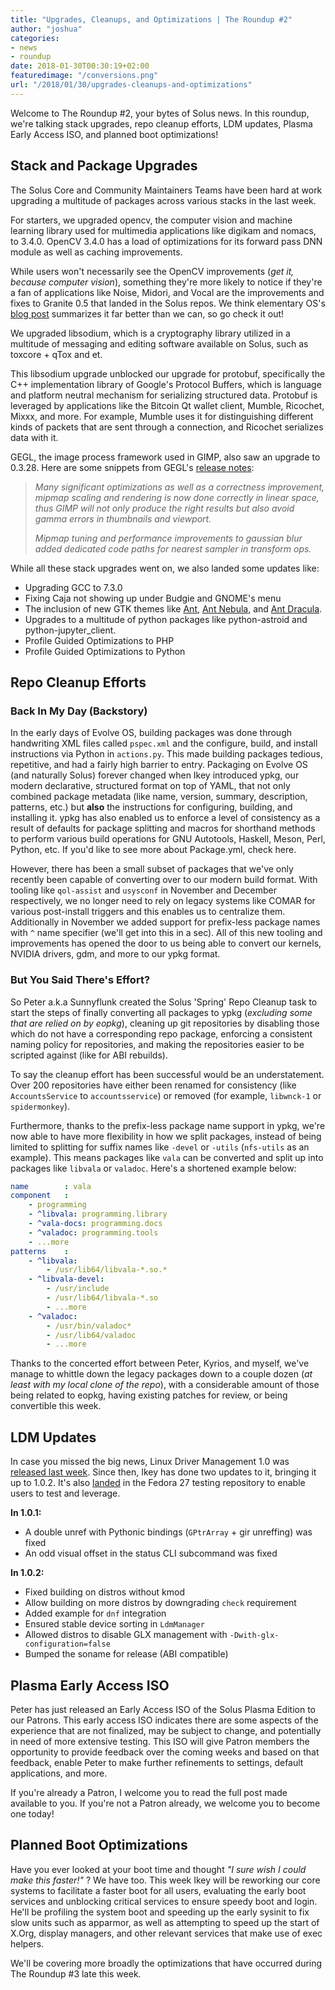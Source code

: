 ```yaml
---
title: "Upgrades, Cleanups, and Optimizations | The Roundup #2"
author: "joshua"
categories:
- news
- roundup
date: 2018-01-30T00:30:19+02:00
featuredimage: "/conversions.png"
url: "/2018/01/30/upgrades-cleanups-and-optimizations"
---
```


Welcome to The Roundup #2, your bytes of Solus news. In this roundup, we're talking stack upgrades, repo cleanup efforts, LDM updates, Plasma Early Access ISO, and planned boot optimizations!

## Stack and Package Upgrades

The Solus Core and Community Maintainers Teams have been hard at work upgrading a multitude of packages across various stacks in the last week.

For starters, we upgraded opencv, the computer vision and machine learning library used for multimedia applications like digikam and nomacs, to 3.4.0. OpenCV 3.4.0 has a load of optimizations for its forward pass DNN module as well as caching improvements.

While users won't necessarily see the OpenCV improvements (*get it, because computer vision*), something they're more likely to notice if they're a fan of applications like Noise, Midori, and Vocal are the improvements and fixes to Granite 0.5 that landed in the Solus repos. We think elementary OS's [blog post](https://medium.com/elementaryos/granite-0-5-is-here-dafc4436ac09) summarizes it far better than we can, so go check it out!

We upgraded libsodium, which is a cryptography library utilized in a multitude of messaging and editing software available on Solus, such as toxcore + qTox and et.

This libsodium upgrade unblocked our upgrade for protobuf, specifically the C++ implementation library of Google's Protocol Buffers, which is language and platform neutral mechanism for serializing structured data. Protobuf is leveraged by applications like the Bitcoin Qt wallet client, Mumble, Ricochet, Mixxx, and more. For example, Mumble uses it for distinguishing different kinds of packets that are sent through a connection, and Ricochet serializes data with it.

GEGL, the image process framework used in GIMP, also saw an upgrade to 0.3.28. Here are some snippets from GEGL's [release notes](https://git.gnome.org/browse/gegl/plain/docs/NEWS.txt?h=GEGL_0_3_28):

>  *Many significant optimizations as well as a correctness improvement, mipmap scaling and rendering is now done correctly in linear space, thus GIMP will not only produce the right results but also avoid gamma errors in thumbnails and viewport.*
>
> *Mipmap tuning and performance improvements to gaussian blur added dedicated code paths for nearest sampler in transform ops.*

While all these stack upgrades went on, we also landed some updates like:

- Upgrading GCC to 7.3.0
- Fixing Caja not showing up under Budgie and GNOME's menu
- The inclusion of new GTK themes like [Ant](https://github.com/EliverLara/Ant), [Ant Nebula](https://github.com/EliverLara/Ant-Nebula), and [Ant Dracula](https://github.com/EliverLara/Ant-Dracula).
- Upgrades to a multitude of python packages like python-astroid and python-jupyter_client.
- Profile Guided Optimizations to PHP
- Profile Guided Optimizations to Python

## Repo Cleanup Efforts

### Back In My Day (Backstory)

In the early days of Evolve OS, building packages was done through handwriting XML files called `pspec.xml` and the configure, build, and install instructions via Python in `actions.py`. This made building packages tedious, repetitive, and had a fairly high barrier to entry. Packaging on Evolve OS (and naturally Solus) forever changed when Ikey introduced ypkg, our modern declarative, structured format on top of YAML, that not only combined package metadata (like name, version, summary, description, patterns, etc.) but **also** the instructions for configuring, building, and installing it. ypkg has also enabled us to enforce a level of consistency as a result of defaults for package splitting and macros for shorthand methods to perform various build operations for GNU Autotools, Haskell, Meson, Perl, Python, etc. If you'd like to see more about Package.yml, check here.

However, there has been a small subset of packages that we've only recently been capable of converting over to our modern build format. With tooling like `qol-assist` and `usysconf` in November and December respectively, we no longer need to rely on legacy systems like COMAR for various post-install triggers and this enables us to centralize them. Additionally in November we added support for prefix-less package names with `^` name specifier (we'll get into this in a sec). All of this new tooling and improvements has opened the door to us being able to convert our kernels, NVIDIA drivers, gdm, and more to our ypkg format.

### But You Said There's Effort?

So Peter a.k.a Sunnyflunk created the Solus 'Spring' Repo Cleanup task to start the steps of finally converting all packages to ypkg (*excluding some that are relied on by eopkg*), cleaning up git repositories by disabling those which do not have a corresponding repo package, enforcing a consistent naming policy for repositories, and making the repositories easier to be scripted against (like for ABI rebuilds).

To say the cleanup effort has been successful would be an understatement. Over 200 repositories have either been renamed for consistency (like `AccountsService` to `accountsservice`) or removed (for example, `libwnck-1` or `spidermonkey`).

Furthermore, thanks to the prefix-less package name support in ypkg, we're now able to have more flexibility in how we split packages, instead of being limited to splitting for suffix names like `-devel` or `-utils` (`nfs-utils` as an example). This means packages like `vala` can be converted and split up into packages like `libvala` or `valadoc`. Here's a shortened example below:

``` yaml
name        : vala
component   :
    - programming
    - ^libvala: programming.library
    - ^vala-docs: programming.docs
    - ^valadoc: programming.tools
    - ...more
patterns    :
    - ^libvala:
        - /usr/lib64/libvala-*.so.*
    - ^libvala-devel:
        - /usr/include
        - /usr/lib64/libvala-*.so
        - ...more
    - ^valadoc:
        - /usr/bin/valadoc*
        - /usr/lib64/valadoc
        - ...more
```

Thanks to the concerted effort between Peter, Kyrios, and myself, we've manage to whittle down the legacy packages down to a couple dozen (*at least with my local clone of the repo*), with a considerable amount of those being related to eopkg, having existing patches for review, or being convertible this week.

## LDM Updates

In case you missed the big news, Linux Driver Management 1.0 was [released last week](/2018/01/26/linux-driver-management-1-0-released). Since then, Ikey has done two updates to it, bringing it up to 1.0.2. It's also [landed](https://bugzilla.redhat.com/show_bug.cgi?id=1539366) in the Fedora 27 testing repository to enable users to test and leverage.

**In 1.0.1:**

- A double unref with Pythonic bindings (`GPtrArray` + gir unreffing) was fixed
- An odd visual offset in the status CLI subcommand was fixed

**In 1.0.2:**

- Fixed building on distros without kmod
- Allow building on more distros by downgrading `check` requirement
- Added example for `dnf` integration
- Ensured stable device	sorting	in `LdmManager`
- Allowed distros to disable GLX management with `-Dwith-glx-configuration=false`
- Bumped the soname for release (ABI compatible)

## Plasma Early Access ISO

Peter has just released an Early Access ISO of the Solus Plasma Edition to our Patrons. This early access ISO indicates there are some aspects of the experience that are not finalized, may be subject to change, and potentially in need of more extensive testing. This ISO will give Patron members the opportunity to provide feedback over the coming weeks and based on that feedback, enable Peter to make further refinements to settings, default applications, and more.

If you're already a Patron, I welcome you to read the full post made available to you. If you're not a Patron already, we welcome you to become one today!

## Planned Boot Optimizations

Have you ever looked at your boot time and thought *"I sure wish I could make this faster!"* ? We have too. This week Ikey will be reworking our core systems to facilitate a faster boot for all users, evaluating the early boot services and unblocking critical services to ensure speedy boot and login. He'll be profiling the system boot and speeding up the early sysinit to fix slow units such as apparmor, as well as attempting to speed up the start of X.Org, display managers, and other relevant services that make use of exec helpers.

We'll be covering more broadly the optimizations that have occurred during The Roundup #3 late this week.

